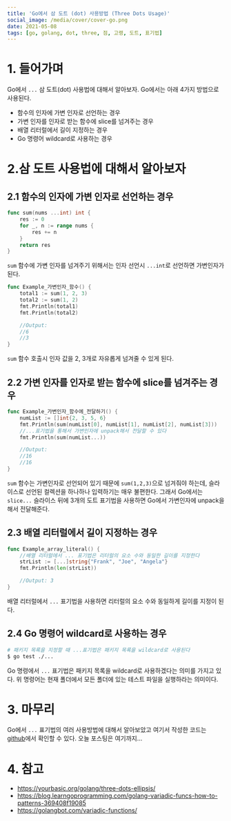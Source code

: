 ```yaml
---
title: 'Go에서 삼 도트 (dot) 사용방법 (Three Dots Usage)'
social_image: /media/cover/cover-go.png
date: 2021-05-08
tags: [go, golang, dot, three, 점, 고랭, 도트, 표기법]
---
```


# 1. 들어가며

Go에서 `...` 삼 도트(dot) 사용법에 대해서 알아보자. Go에서는 아래 4가지 방법으로 사용된다.

- 함수의 인자에 가변 인자로 선언하는 경우
- 가변 인자를 인자로 받는 함수에 slice를 넘겨주는 경우
- 배열 리터럴에서 길이 지정하는 경우
- Go 명령어 wildcard로 사용하는 경우

# 2.삼 도트 사용법에 대해서 알아보자

## 2.1 함수의 인자에 가변 인자로 선언하는 경우

```go
func sum(nums ...int) int {
	res := 0
	for _, n := range nums {
		res += n
	}
	return res
}
```

`sum` 함수에 가변 인자를 넘겨주기 위해서는 인자 선언시 `...int`로 선언하면 가변인자가 된다. 

```go
func Example_가변인자_함수() {
	total1 := sum(1, 2, 3)
	total2 := sum(1, 2)
	fmt.Println(total1)
	fmt.Println(total2)

	//Output:
	//6
	//3
}
```

`sum` 함수 호출시 인자 값을 2, 3개로 자유롭게 넘겨줄 수 있게 된다.



## 2.2 가변 인자를 인자로 받는 함수에 slice를 넘겨주는 경우

```go
func Example_가변인자_함수에_전달하기() {
	numList := []int{2, 3, 5, 6}
	fmt.Println(sum(numList[0], numList[1], numList[2], numList[3]))
	//...표기법을 통해서 가변인자에 unpack해서 전달할 수 있다
	fmt.Println(sum(numList...))

	//Output:
	//16
	//16
}
```

`sum` 함수는 가변인자로 선언되어 있기 때문에 `sum(1,2,3)`으로 넘겨줘야 하는데, 슬라이스로 선언된 컬렉션을 하나하나 입력하기는 매우 불편한다. 그래서 Go에서는 `slice...` 슬라이스 뒤에 3개의 도트 표기법을 사용하면 Go에서 가변인자에 unpack을 해서 전달해준다. 

## 2.3 배열 리터럴에서 길이 지정하는 경우

```go
func Example_array_literal() {
	//배열 리터럴에서 ... 표기법은 리터럴의 요소 수와 동일한 길이를 지정한다
	strList := [...]string{"Frank", "Joe", "Angela"}
	fmt.Println(len(strList))

	//Output: 3
}
```

배열 리터럴에서 `...` 표기법을 사용하면 리터럴의 요소 수와 동일하게 길이를 지정이 된다.



## 2.4 Go 명령어 wildcard로 사용하는 경우

```bash
# 패키지 목록을 지정할 때 ...표기법은 패키지 목록을 wildcard로 사용된다
$ go test ./...
```

Go 명령에서 `...` 표기법은 패키지 목록을 wildcard로 사용하겠다는 의미를 가지고 있다. 위 명령어는 현재 폴더에서 모든 폴더에 있는 테스트 파일을 실행하라는 의미이다. 

# 3. 마무리

Go에서 `...` 표기법의 여러 사용방법에 대해서 알아보았고 여기서 작성한 코드는 [github](https://github.com/kenshin579/tutorials-go/tree/master/go-three-dots)에서 확인할 수 있다. 오늘 포스팅은 여기까지... 

# 4. 참고

- https://yourbasic.org/golang/three-dots-ellipsis/
- https://blog.learngoprogramming.com/golang-variadic-funcs-how-to-patterns-369408f19085
- https://golangbot.com/variadic-functions/

